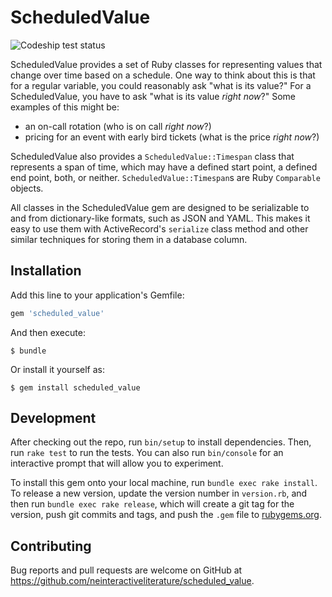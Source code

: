 # ScheduledValue

![Codeship test status](https://codeship.com/projects/165d5000-ac28-0134-2a75-16abc9b20ebe/status?branch=master)

ScheduledValue provides a set of Ruby classes for representing values that change over time based on a schedule.  One way to think about this is that for a regular variable, you could reasonably ask "what is its value?"  For a ScheduledValue, you have to ask "what is its value *right now*?"  Some examples of this might be:

* an on-call rotation (who is on call *right now*?)
* pricing for an event with early bird tickets (what is the price *right now*?)

ScheduledValue also provides a `ScheduledValue::Timespan` class that represents a span of time, which may have a defined start point, a defined end point, both, or neither.  `ScheduledValue::Timespan`s are Ruby `Comparable` objects.

All classes in the ScheduledValue gem are designed to be serializable to and from dictionary-like formats, such as JSON and YAML.  This makes it easy to use them with ActiveRecord's `serialize` class method and other similar techniques for storing them in a database column.

## Installation

Add this line to your application's Gemfile:

```ruby
gem 'scheduled_value'
```

And then execute:

    $ bundle

Or install it yourself as:

    $ gem install scheduled_value

## Development

After checking out the repo, run `bin/setup` to install dependencies. Then, run `rake test` to run the tests. You can also run `bin/console` for an interactive prompt that will allow you to experiment.

To install this gem onto your local machine, run `bundle exec rake install`. To release a new version, update the version number in `version.rb`, and then run `bundle exec rake release`, which will create a git tag for the version, push git commits and tags, and push the `.gem` file to [rubygems.org](https://rubygems.org).

## Contributing

Bug reports and pull requests are welcome on GitHub at https://github.com/neinteractiveliterature/scheduled_value.

